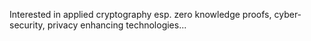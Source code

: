 <p align="left">Interested in applied cryptography esp. zero knowledge proofs, cyber-security, privacy enhancing technologies...</p>
